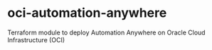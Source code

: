 # oci-automation-anywhere
Terraform module to deploy Automation Anywhere on Oracle Cloud Infrastructure (OCI)

